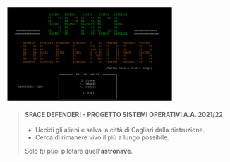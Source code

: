 <img src="SpaceDefender.png" height="212" width="373">

> #### SPACE DEFENDER! - PROGETTO SISTEMI OPERATIVI A.A. 2021/22
>
> - Uccidi gli alieni e salva la città di Cagliari dalla distruzione.
> - Cerca di rimanere vivo il più a lungo possibile.
>
>  Solo *tu* puoi pilotare quell'**astronave**.
